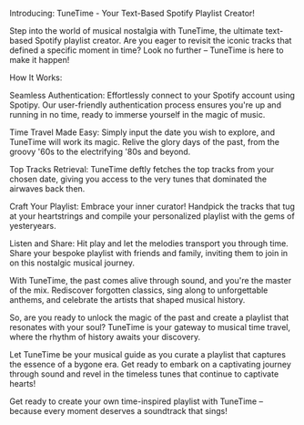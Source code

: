 Introducing: TuneTime - Your Text-Based Spotify Playlist Creator!

Step into the world of musical nostalgia with TuneTime, the ultimate text-based Spotify playlist creator. Are you eager
to revisit the iconic tracks that defined a specific moment in time? Look no further – TuneTime is here to make it
happen!

How It Works:

Seamless Authentication: Effortlessly connect to your Spotify account using Spotipy. Our user-friendly authentication
process ensures you're up and running in no time, ready to immerse yourself in the magic of music.

Time Travel Made Easy: Simply input the date you wish to explore, and TuneTime will work its magic. Relive the glory
days of the past, from the groovy '60s to the electrifying '80s and beyond.

Top Tracks Retrieval: TuneTime deftly fetches the top tracks from your chosen date, giving you access to the very tunes
that dominated the airwaves back then.

Craft Your Playlist: Embrace your inner curator! Handpick the tracks that tug at your heartstrings and compile your
personalized playlist with the gems of yesteryears.

Listen and Share: Hit play and let the melodies transport you through time. Share your bespoke playlist with friends and
family, inviting them to join in on this nostalgic musical journey.

With TuneTime, the past comes alive through sound, and you're the master of the mix. Rediscover forgotten classics, sing
along to unforgettable anthems, and celebrate the artists that shaped musical history.

So, are you ready to unlock the magic of the past and create a playlist that resonates with your soul? TuneTime is your
gateway to musical time travel, where the rhythm of history awaits your discovery.

Let TuneTime be your musical guide as you curate a playlist that captures the essence of a bygone era. Get ready to
embark on a captivating journey through sound and revel in the timeless tunes that continue to captivate hearts!

Get ready to create your own time-inspired playlist with TuneTime – because every moment deserves a soundtrack that
sings!





